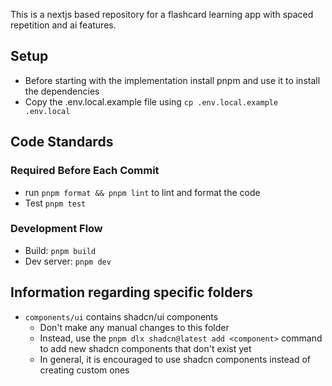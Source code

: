 This is a nextjs based repository for a flashcard learning app with spaced repetition and ai features.

## Setup
- Before starting with the implementation install pnpm and use it to install the dependencies
- Copy the .env.local.example file using `cp .env.local.example .env.local`

## Code Standards

### Required Before Each Commit
- run `pnpm format && pnpm lint` to lint and format the code
- Test `pnpm test`

### Development Flow
- Build: `pnpm build`
- Dev server: `pnpm dev`

## Information regarding specific folders
- `components/ui` contains shadcn/ui components
  - Don't make any manual changes to this folder
  - Instead, use the `pnpm dlx shadcn@latest add <component>` command to add new shadcn components that don't exist yet
  - In general, it is encouraged to use shadcn components instead of creating custom ones

